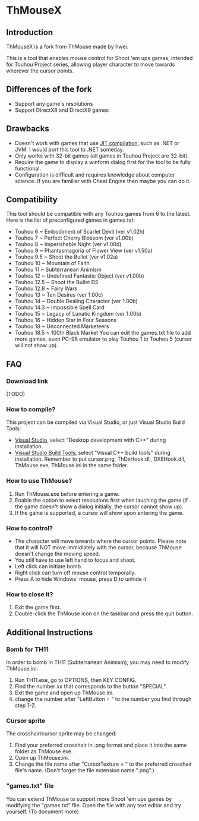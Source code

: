 ThMouseX
=======

Introduction
------------
ThMouseX is a fork from ThMouse made by hwei.

This is a tool that enables mouse control for Shoot 'em ups games, intended for Touhou Project series, allowing player character to move towards wherever the cursor points.

Differences of the fork
-----------------------
* Support any game's resolutions
* Support DirectX8 and DirectX9 games

Drawbacks
--------
* Doesn't work with games that use [JIT compilation](https://en.wikipedia.org/wiki/Just-in-time_compilation), such as .NET or JVM. I would port this tool to .NET someday.
* Only works with 32-bit games (all games in Touhou Project are 32-bit).
* Require the game to display a winform dialog first for the tool to be fully functional.
* Configuration is difficult and requires knowledge about computer science. If you are familiar with Cheat Engine then maybe you can do it.

Compatibility
-------------
This tool should be compatible with any Touhou games from 6 to the latest. Here is the list of preconfigured games in games.txt:
* Touhou 6 ~ Embodiment of Scarlet Devil (ver v1.02h)
* Touhou 7 ~ Perfect Cherry Blossom (ver v1.00b)
* Touhou 8 ~ Imperishable Night (ver v1.00d)
* Touhou 9 ~ Phantasmagoria of Flower View (ver v1.50a)
* Touhou 9.5 ~ Shoot the Bullet (ver v1.02a)
* Touhou 10 ~ Mountain of Faith 
* Touhou 11 ~ Subterranean Animism 
* Touhou 12 ~ Undefined Fantastic Object (ver v1.00b)
* Touhou 12.5 ~ Shoot the Bullet DS
* Touhou 12.8 ~ Fairy Wars 
* Touhou 13 ~ Ten Desires (ver 1.00c)
* Touhou 14 ~ Double Dealing Character (ver 1.00b)
* Touhou 14.3 ~ Impossible Spell Card
* Touhou 15 ~ Legacy of Lunatic Kingdom (ver 1.00b)
* Touhou 16 ~ Hidden Star in Four Seasons
* Touhou 18 ~ Unconnected Marketeers
* Touhou 18.5 ~ 100th Black Market
You can edit the games.txt file to add more games, even PC-98 emulator to play Touhou 1 to Touhou 5 (cursor will not show up).

FAQ
---
### Download link
(TODO)

### How to compile?
This project can be compiled via Visual Studio, or just Visual Studio Build Tools:
* [Visual Studio](https://visualstudio.microsoft.com/), select "Desktop development with C++" during installation.
* [Visual Studio Build Tools](https://visualstudio.microsoft.com/thank-you-downloading-visual-studio/?sku=BuildTools), select "Visual C++ build tools" during installation.
Remember to put cursor.png, ThDxHook.dll, DX8Hook.dll, ThMouse.exe, ThMouse.ini in the same folder.

### How to use ThMouse?
1. Run ThMouse.exe before entering a game.
2. Enable the option to select resolutions first when lauching the game (if the game doesn't show a dialog initially, the cursor cannot show up).
3. If the game is supported, a cursor will show upon entering the game.

### How to control?
* The character will move towards where the cursor points. Please note that it will NOT move immidiately with the cursor, because ThMouse doesn't change the moving speed.
* You still have to use left hand to focus and shoot.
* Left click can initiate bomb.
* Right click can turn off mouse control temporally.
* Press A to hide Windows' mouse, press D to unhide it.

### How to close it?
1. Exit the game first.
2. Double-click the ThMouse icon on the taskbar and press the quit button.

Additional Instructions
-----------------------
### Bomb for TH11
In order to bomb in TH11 (Subterranean Animism), you may need to modify ThMouse.ini:
1. Run TH11.exe, go to OPTIONS, then KEY CONFIG.
2. Find the number xx that corresponds to the button "SPECIAL".
3. Exit the game and open up ThMouse.ini.
4. change the number after "LeftButton = " to the number you find through step 1-2.

### Cursor sprite
The crosshair/cursor sprite may be changed:
1. Find your preferred crosshair in .png format and place it into the same folder as ThMouse.exe.
2. Open up ThMouse.ini.
3. Change the file name after "CursorTexture = " to the preferred crosshair file's name. (Don't forget the file extension name ".png".)

### "games.txt" file
You can extend ThMouse to support more Shoot 'em ups games by modifying the "games.txt" file.
Open the file with any text editor and try yourself.
(To document more)

